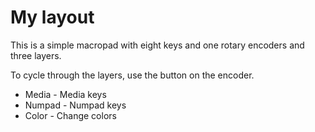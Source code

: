 # My layout

This is a simple macropad with eight keys and one rotary encoders and three layers.

To cycle through the layers, use the button on the encoder.


- Media - Media keys
- Numpad - Numpad keys
- Color - Change colors

